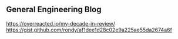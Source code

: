 ## General Engineering Blog

https://overreacted.io/my-decade-in-review/
https://gist.github.com/rondy/af1dee1d28c02e9a225ae55da2674a6f
